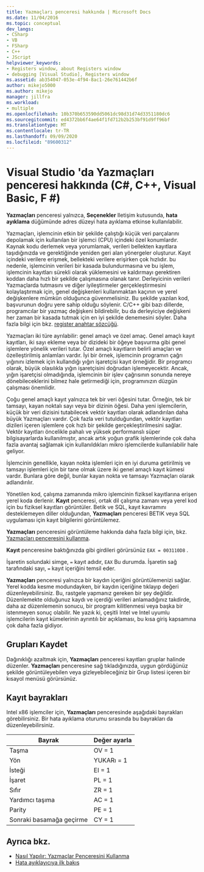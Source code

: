 ```yaml
---
title: Yazmaçları penceresi hakkında | Microsoft Docs
ms.date: 11/04/2016
ms.topic: conceptual
dev_langs:
- CSharp
- VB
- FSharp
- C++
- JScript
helpviewer_keywords:
- Registers window, about Registers window
- debugging [Visual Studio], Registers window
ms.assetid: ab354047-053e-4f94-8ac1-26e761442b6f
author: mikejo5000
ms.author: mikejo
manager: jillfra
ms.workload:
- multiple
ms.openlocfilehash: 10b370b653590dd5061dc98d31d74d3351180dc6
ms.sourcegitcommit: ed4372bb6f4ae64f1fd712b2b253bf91d9ff96bf
ms.translationtype: MT
ms.contentlocale: tr-TR
ms.lasthandoff: 09/09/2020
ms.locfileid: "89600312"
---
```

# <a name="about-the-registers-window-in-visual-studio-c-c-visual-basic-f"></a>Visual Studio 'da Yazmaçları penceresi hakkında (C#, C++, Visual Basic, F #)

**Yazmaçları** penceresi yalnızca, **Seçenekler** Iletişim kutusunda, **hata ayıklama** düğümünde adres düzeyi hata ayıklama etkinse kullanılabilir.

 Yazmaçları, işlemcinin etkin bir şekilde çalıştığı küçük veri parçalarını depolamak için kullanılan bir işlemci (CPU) içindeki özel konumlardır. Kaynak kodu derlemek veya yorumlamak, verileri bellekten kayıtlara taşıdığınızda ve gerektiğinde yeniden geri alan yönergeler oluşturur. Kayıt içindeki verilere erişmek, bellekteki verilere erişirken çok hızlıdır. bu nedenle, işlemcinin verileri bir kasada bulundurmasına ve bu işlem, işlemcinin kayıtları sürekli olarak yüklemesini ve kaldırmayı gerektiren koddan daha hızlı bir şekilde çalışmasına olanak tanır. Derleyicinin verileri Yazmaçlarda tutmasını ve diğer iyileştirmeler gerçekleştirmesini kolaylaştırmak için, genel değişkenleri kullanmaktan kaçının ve yerel değişkenlere mümkün olduğunca güvenmelisiniz. Bu şekilde yazılan kod, başvurunun doğru yere sahip olduğu söylenir. C/C++ gibi bazı dillerde, programcılar bir yazmaç değişkeni bildirebilir, bu da derleyiciye değişkeni her zaman bir kasada tutmak için en iyi şekilde denemesini söyler. Daha fazla bilgi için bkz. [register anahtar sözcüğü](/previous-versions/482s4fy9(v=vs.140)).

 Yazmaçları iki türe ayrılabilir: genel amaçlı ve özel amaç. Genel amaçlı kayıt kayıtları, iki sayı ekleme veya bir dizideki bir öğeye başvurma gibi genel işlemlere yönelik verileri tutar. Özel amaçlı kayıtların belirli amaçları ve özelleştirilmiş anlamları vardır. İyi bir örnek, işlemcinin programın çağrı yığınını izlemek için kullandığı yığın işaretçisi kayıt örneğidir. Bir programcı olarak, büyük olasılıkla yığın işaretçisini doğrudan işlemeyecektir. Ancak, yığın işaretçisi olmadığında, işlemcinin bir işlev çağrısının sonunda nereye dönebileceklerini bilmez hale getirmediği için, programınızın düzgün çalışması önemlidir.

 Çoğu genel amaçlı kayıt yalnızca tek bir veri öğesini tutar. Örneğin, tek bir tamsayı, kayan noktalı sayı veya bir dizinin öğesi. Daha yeni işlemcilerin, küçük bir veri dizisini tutabilecek vektör kayıtları olarak adlandırılan daha büyük Yazmaçları vardır. Çok fazla veri tutulduğundan, vektör kayıtları dizileri içeren işlemlere çok hızlı bir şekilde gerçekleştirilmesini sağlar. Vektör kayıtları öncelikle pahalı ve yüksek performanslı süper bilgisayarlarda kullanılmıştır, ancak artık yoğun grafik işlemlerinde çok daha fazla avantaj sağlamak için kullanıldıkları mikro işlemcilerde kullanılabilir hale geliyor.

 İşlemcinin genellikle, kayan nokta işlemleri için en iyi duruma getirilmiş ve tamsayı işlemleri için bir tane olmak üzere iki genel amaçlı kayıt kümesi vardır. Bunlara göre değil, bunlar kayan nokta ve tamsayı Yazmaçları olarak adlandırılır.

 Yönetilen kod, çalışma zamanında mikro işlemcinin fiziksel kayıtlarına erişen yerel koda derlenir. **Kayıt** penceresi, ortak dil çalışma zamanı veya yerel kod için bu fiziksel kayıtları görüntüler. Betik ve SQL, kayıt kavramını desteklemeyen diller olduğundan, **Yazmaçları** penceresi BETIK veya SQL uygulaması için kayıt bilgilerini görüntülemez.

 **Yazmaçları** penceresini görüntüleme hakkında daha fazla bilgi için, bkz. [Yazmaçları penceresini kullanma](../debugger/how-to-use-the-registers-window.md).

 **Kayıt** penceresine baktığınızda gibi girdileri görürsünüz `EAX = 003110D8` .

 İşaretin solundaki simge, `=` kayıt adıdır, `EAX` Bu durumda. İşaretin sağ tarafındaki sayı, `=` kayıt içeriğini temsil eder.

 **Yazmaçları** penceresi yalnızca bir kaydın içeriğini görüntülemenizi sağlar. Yerel kodda kesme modundayken, bir kaydın içeriğine tıklayıp değeri düzenleyebilirsiniz. Bu, rastgele yapmanız gereken bir şey değildir. Düzenlemekte olduğunuz kaydı ve içerdiği verileri anlamadığınız takdirde, daha az düzenlemenin sonucu, bir program kilitlenmesi veya başka bir istenmeyen sonuç olabilir. Ne yazık ki, çeşitli Intel ve Intel uyumlu işlemcilerin kayıt kümelerinin ayrıntılı bir açıklaması, bu kısa giriş kapsamına çok daha fazla gidiyor.

## <a name="register-groups"></a>Grupları Kaydet

Dağınıklığı azaltmak için, **Yazmaçları** penceresi kayıtları gruplar halinde düzenler. **Yazmaçları** penceresine sağ tıkladığınızda, uygun gördüğünüz şekilde görüntüleyebilen veya gizleyebileceğiniz bir Grup listesi içeren bir kısayol menüsü görürsünüz.

## <a name="register-flags"></a>Kayıt bayrakları

Intel x86 işlemciler için, **Yazmaçları** penceresinde aşağıdaki bayrakları görebilirsiniz. Bir hata ayıklama oturumu sırasında bu bayrakları da düzenleyebilirsiniz.

|Bayrak|Değer ayarla|
|-|-|
|Taşma|OV = 1|
|Yön|YUKARı = 1|
|İsteği|EI = 1|
|İşaret|PL = 1|
|Sıfır|ZR = 1|
|Yardımcı taşıma|AC = 1|
|Parity|PE = 1|
|Sonraki basamağa geçirme|CY = 1|

## <a name="see-also"></a>Ayrıca bkz.
- [Nasıl Yapılır: Yazmaçlar Penceresini Kullanma](../debugger/how-to-use-the-registers-window.md)
- [Hata ayıklayıcıya ilk bakış](../debugger/debugger-feature-tour.md)